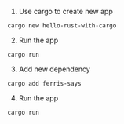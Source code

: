 1. Use cargo to create new app

```
cargo new hello-rust-with-cargo
```

2. Run the app

```
cargo run
```

3. Add new dependency

```
cargo add ferris-says
```

4. Run the app

```
cargo run
```
